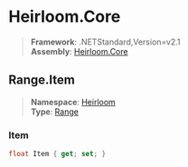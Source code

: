 # Heirloom.Core

> **Framework**: .NETStandard,Version=v2.1  
> **Assembly**: [Heirloom.Core][0]  

## Range.Item

> **Namespace**: [Heirloom][0]  
> **Type**: [Range][1]  

### Item

```cs
float Item { get; set; }
```

[0]: ../Heirloom.Core.md
[1]: Heirloom.Range.md
